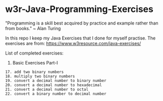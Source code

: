 # w3r-Java-Programming-Exercises
"Programming is a skill best acquired by practice and example rather than from books." ~ Alan Turing

In this repo I keep my Java Exercises that I done for myself practise.
The exercises are from: https://www.w3resource.com/java-exercises/


List of completed exercises:
  1. Basic Exercises Part-I
	
	17. add two binary numbers
	18. multiply two binary numbers
	19. convert a decimal number to binary number
	20. convert a decimal number to hexadecimal
	21. convert a decimal number to octal
	22. convert a binary number to decimal number
